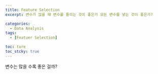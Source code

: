 ```yaml
---
title: Feature Selection
excerpt: 변수가 많을 때 변수를 줄이는 것이 좋은가 모든 변수를 넣는 것이 좋은가?

categories:
  - Data Analysis
tags:
  - [Featuer Selection]

toc: ture
toc_stcky: true
---
```


변수는 많을 수록 좋은 걸까? 













